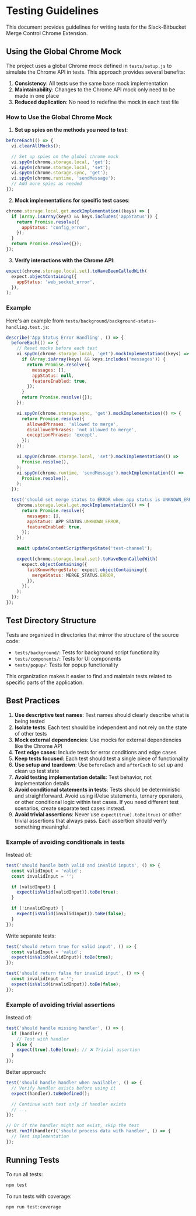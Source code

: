 # Testing Guidelines

This document provides guidelines for writing tests for the Slack-Bitbucket Merge Control Chrome Extension.

## Using the Global Chrome Mock

The project uses a global Chrome mock defined in `tests/setup.js` to simulate the Chrome API in tests. This approach provides several benefits:

1. **Consistency**: All tests use the same base mock implementation
2. **Maintainability**: Changes to the Chrome API mock only need to be made in one place
3. **Reduced duplication**: No need to redefine the mock in each test file

### How to Use the Global Chrome Mock

1. **Set up spies on the methods you need to test**:

```javascript
beforeEach(() => {
  vi.clearAllMocks();

  // Set up spies on the global chrome mock
  vi.spyOn(chrome.storage.local, 'get');
  vi.spyOn(chrome.storage.local, 'set');
  vi.spyOn(chrome.storage.sync, 'get');
  vi.spyOn(chrome.runtime, 'sendMessage');
  // Add more spies as needed
});
```

2. **Mock implementations for specific test cases**:

```javascript
chrome.storage.local.get.mockImplementation((keys) => {
  if (Array.isArray(keys) && keys.includes('appStatus')) {
    return Promise.resolve({
      appStatus: 'config_error',
    });
  }
  return Promise.resolve({});
});
```

3. **Verify interactions with the Chrome API**:

```javascript
expect(chrome.storage.local.set).toHaveBeenCalledWith(
  expect.objectContaining({
    appStatus: 'web_socket_error',
  }),
);
```

### Example

Here's an example from `tests/background/background-status-handling.test.js`:

```javascript
describe('App Status Error Handling', () => {
  beforeEach(() => {
    // Reset mocks before each test
    vi.spyOn(chrome.storage.local, 'get').mockImplementation((keys) => {
      if (Array.isArray(keys) && keys.includes('messages')) {
        return Promise.resolve({
          messages: [],
          appStatus: null,
          featureEnabled: true,
        });
      }
      return Promise.resolve({});
    });

    vi.spyOn(chrome.storage.sync, 'get').mockImplementation(() => {
      return Promise.resolve({
        allowedPhrases: 'allowed to merge',
        disallowedPhrases: 'not allowed to merge',
        exceptionPhrases: 'except',
      });
    });

    vi.spyOn(chrome.storage.local, 'set').mockImplementation(() =>
      Promise.resolve(),
    );
    vi.spyOn(chrome.runtime, 'sendMessage').mockImplementation(() =>
      Promise.resolve(),
    );
  });

  test('should set merge status to ERROR when app status is UNKNOWN_ERROR', async () => {
    chrome.storage.local.get.mockImplementation(() => {
      return Promise.resolve({
        messages: [],
        appStatus: APP_STATUS.UNKNOWN_ERROR,
        featureEnabled: true,
      });
    });

    await updateContentScriptMergeState('test-channel');

    expect(chrome.storage.local.set).toHaveBeenCalledWith(
      expect.objectContaining({
        lastKnownMergeState: expect.objectContaining({
          mergeStatus: MERGE_STATUS.ERROR,
        }),
      }),
    );
  });
});
```

## Test Directory Structure

Tests are organized in directories that mirror the structure of the source code:

- `tests/background/`: Tests for background script functionality
- `tests/components/`: Tests for UI components
- `tests/popup/`: Tests for popup functionality

This organization makes it easier to find and maintain tests related to specific parts of the application.

## Best Practices

1. **Use descriptive test names**: Test names should clearly describe what is being tested
2. **Isolate tests**: Each test should be independent and not rely on the state of other tests
3. **Mock external dependencies**: Use mocks for external dependencies like the Chrome API
4. **Test edge cases**: Include tests for error conditions and edge cases
5. **Keep tests focused**: Each test should test a single piece of functionality
6. **Use setup and teardown**: Use `beforeEach` and `afterEach` to set up and clean up test state
7. **Avoid testing implementation details**: Test behavior, not implementation details
8. **Avoid conditional statements in tests**: Tests should be deterministic and straightforward. Avoid using if/else statements, ternary operators, or other conditional logic within test cases. If you need different test scenarios, create separate test cases instead.
9. **Avoid trivial assertions**: Never use `expect(true).toBe(true)` or other trivial assertions that always pass. Each assertion should verify something meaningful.

### Example of avoiding conditionals in tests

Instead of:

```javascript
test('should handle both valid and invalid inputs', () => {
  const validInput = 'valid';
  const invalidInput = '';

  if (validInput) {
    expect(isValid(validInput)).toBe(true);
  }

  if (!invalidInput) {
    expect(isValid(invalidInput)).toBe(false);
  }
});
```

Write separate tests:

```javascript
test('should return true for valid input', () => {
  const validInput = 'valid';
  expect(isValid(validInput)).toBe(true);
});

test('should return false for invalid input', () => {
  const invalidInput = '';
  expect(isValid(invalidInput)).toBe(false);
});
```

### Example of avoiding trivial assertions

Instead of:

```javascript
test('should handle missing handler', () => {
  if (handler) {
    // Test with handler
  } else {
    expect(true).toBe(true); // ❌ Trivial assertion
  }
});
```

Better approach:

```javascript
test('should handle handler when available', () => {
  // Verify handler exists before using it
  expect(handler).toBeDefined();

  // Continue with test only if handler exists
  // ...
});

// Or if the handler might not exist, skip the test
test.runIf(handler)('should process data with handler', () => {
  // Test implementation
});
```

## Running Tests

To run all tests:

```bash
npm test
```

To run tests with coverage:

```bash
npm run test:coverage
```

